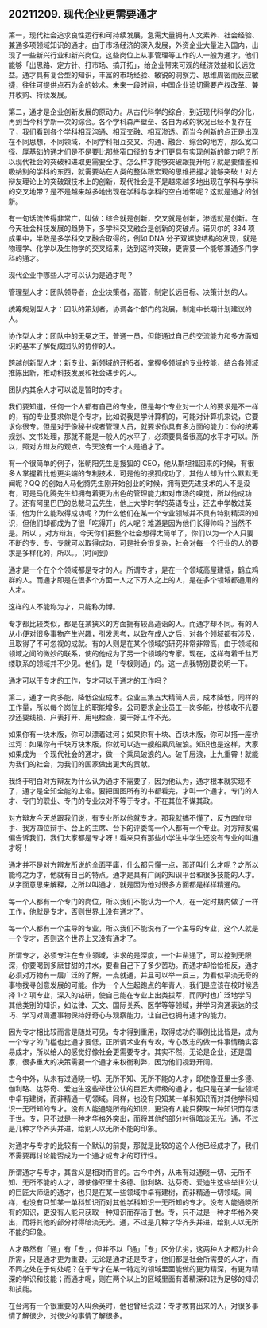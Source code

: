 ## 20211209. 现代企业更需要通才

第一，现代社会追求良性运行和可持续发展，急需大量拥有人文素养、社会经验、兼通多项领域知识的通才。由于市场经济的深入发展，外资企业大量进入国内，出现了一些新兴行业和新兴岗位，这些岗位上从事管理等工作的人一般为通才，他们能够「出思路、定方针、打市场、搞开拓」，给企业带来可观的经济效益和长远效益。通才具有复合型的知识，丰富的市场经验、敏锐的洞察力、思维周密而反应敏捷，往往可提供点石为金的妙术。未来一段时间，中国企业迫切需要产权改革、兼并收购、持续发展。

第二，通才是企业创新发展的原动力。从古代科学的综合，到近现代科学的分化，再到当今科学新一次的综合。各个学科森严壁垒、各自为政的状况已经不复存在了，我们看到各个学科相互沟通、相互交融、相互渗透。而当今创新的点正是出现在不同思想，不同领域，不同学科相互交叉、沟通、融合、综合的地方，那么宽口径、厚基础的通才们是不是要比那些窄口径的专才们更具有实现创新的能力呢？所以现代社会的突破和进取更需要全才。怎么样才能够突破跟提升呢？就是要借鉴和吸纳别的学科的东西，就需要站在人类的整体跟宏观的思维把握才能够突破！对方辩友理论上的突破跟技术上的创新，现代社会是不是越来越多地出现在学科与学科的交叉地带？是不是越来越多地出现在学科与学科的空白地带呢？这就是通才的创新。

有一句话流传得非常广，叫做：综合就是创新，交叉就是创新，渗透就是创新。在今天社会科技发展的趋势下，多学科交叉融合是创新的突破点。诺贝尔的 334 项成果中，半数是多学科交叉融合取得的，例如 DNA 分子双螺旋结构的发现，就是物理学、化学以及生物学的交叉结果，达到这种突破，更需要一个能够兼通多门学科的通才。

现代企业中哪些人才可以认为是通才呢？

管理型人才：团队领导者，企业决策者，高管，制定长远目标、决策计划的人。

统筹规划型人才：团队的策划者，协调各个部门的发展，制定中长期计划建议的人。

协作型人才：团队中的无冕之王，普通一员，但能通过自己的交流能力和多方面知识的基本了解促成团队的协作的人。

跨越创新型人才：新专业、新领域的开拓者，掌握多领域的专业技能，结合各领域推陈出新，推动科技发展和社会进步的人。

团队内其余人才可以说是暂时的专才。

我们要知道，任何一个人都有自己的专业，但是每个专业对一个人的要求是不一样的，有的专业要求你是个专才，比如说我是学计算机的，可能对计算机来说，它要求你很专。但是对于像秘书或者管理人员，就要求你具有多方面的能力：你的统筹规划、文书处理，那就不能是一般人的水平了，必须要具备很高的水平才可以。所以，照对方辩友的观点，今天没有一个人是通才了。

有一个很简单的例子，张朝阳先生是搜狐的 CEO，他从斯坦福回来的时候，有很多人掌握着比他更尖端的专利技术，可是他的搜狐成功了，其他人却为什么默默无闻呢？QQ 的创始人马化腾先生刚开始创业的时候，拥有更先进技术的人不是没有，可是马化腾先生却拥有着更为出色的管理能力和对市场的嗅觉，所以他成功了。还有阿里巴巴的总裁马云先生，他上大学时学的英语专业，还去中学教过英语，他为什么能取得成功呢？为什么他们在某一个专业领域并不具有特别精深的知识，但他们却都成为了很「吃得开」的人呢？难道是因为他们长得帅吗？当然不是。所以 ，对方辩友，今天你们把整个社会想得太简单了，你们以为一个人只要不断的专、专、专就可以取得成功，可是社会很复杂，社会对每一个行业的人的要求是多样化的，所以。。（时间到）

通才是一个在个个领域都是专才的人。所谓专才，是在一个领域高屋建瓴，鹤立鸡群的人。而通才即是在很多个方面一人之下万人之上的人，是在多个领域都通用的人才。

这样的人不能称为才，只能称为博。

专才都比较类似，都是在某狭义的方面拥有较高造诣的人。而通才却不同。有的人从小便对很多事物产生兴趣，引发思考，以致在成人之后，对各个领域都有涉及，且取得了不可忽视的成就。有的人则是在某个领域的研究非常非常高，由于领域和领域之间的微妙的联系，使的他成为了另一个领域的专家。现在，这样有着千丝万缕联系的领域并不少见。他们，是「专极则通」的。这一点我特别要说明一下。

通才可以干专才的工作，专才可以干通才的工作吗？

第二，通才一岗多能，降低企业成本。企业三集五大精简人员，成本降低，同样的工作量，所以每个岗位上的职能增多。公司要求企业员工一岗多能，抄核收不光要抄还要线损、户表打开、用电检查，要干好工作不光。

如果你有一块木版，你可以漂着过河；如果你有十块、百块木版，你可以搭一座桥过河：如果你有千块万块木版，你就可以造一艘船乘风破浪。知识也是这样，大家如果成为一个现代社会的通才，做一个乘风破浪的人。破千层浪，上九重霄！就能为我们的社会，为我们的国家做出更大的贡献。

我终于明白对方辩友为什么认为通才不需要了，因为他认为，通才根本就实现不了，通才是全知全能的上帝。要把国图所有的书都看完，才叫一个通才。专门的人才、专门的职业、专门的专业决对不等于专才。不在其位不谋其政。

对方辩友今天总跟我们说，有专业所以他就专才。那我就搞不懂了，反方四位辩手、我方四位辩手、台上的主席、台下的评委每一个人都有一个专业。对方辩友偏偏告诉我们，我们大家都是专才呀！看来只有那些小学生中学生还没有专业的叫通才呀！

通才并不是对方辨友所说的全面平庸，什么都只懂一点，那还叫什么才呢？之所以能称之为才，他就有自己的特点。通才是具有广阔的知识平台和很多技能的人才。从字面意思来解释，之所以叫通才，就是因为他对很多方面都是样样精通的。

每一个人都有一个专门的岗位，所以我们不能认为一个人，在一定时期内做了一样工作，他就是专才，否则世界上没有通才了。

每一个人都有一个主导的专业，所以我们不能说有了一个主导的专业，这个人就是一个专才，否则这个世界上又没有通才了。

所谓专才，必须专注在专业领域，讲求的是深度，一个井凿通了，可以挖到无限深，你要喝到多麽甘甜的井水，要看自己下了多少苦功。而通才却恰恰相反，通才必须对万物有一层广泛的了解，一点就通，并且可以举一反三，为看似平淡无奇的事物找寻创意发展的可能。作为一个人生起跑点的年青人，我们是应该在校时候选择 1-2 项专业，深入的钻研，使自己能在专业上出类拔萃，而同时也广泛地学习其他类别的知识，如法律、天文、国际关系、医学等等领域，并学习沟通表达的技巧、学习对周遭事物保持好奇心与观察能力，让自己也拥有通才的能力。

因为专才相比较而言是随处可见，专才得到重用，取得成功的事例比比皆是，成为一个专才的门槛也比通才要低，正所谓术业有专攻，专心致志的做一件事情确实容易成才，所以给人的感觉好像社会更需要专才。其实不然，无论是企业，还是国家，很多重大的决策需要一个通才来权衡利弊，因为他们视野开阔。

古今中外，从未有过通晓一切、无所不知、无所不能的人才，即使像亚里士多德、伽利略、达芬奇、爱迪生这些举世公认的巨匠大师级的通才，也只是在某一些领域中卓有建树，而非精通一切领域。同样，也没有只知某一单科知识而对其他学科知识一无所知的专才。没有人能通晓所有的知识，更没有人能只获取一种知识而存活于世。专，只不过是一种才华格外突出，而将其他的部分衬得暗淡无光。通，不过是几种才华齐头并进，给别人以无所不能的印象。

对通才与专才的比较有一个默认的前提，那就是比较的这个人他已经成才了，我们不需要再讨论能否成为一个通才或专才的可行性。

所谓通才与专才，其含义是相对而言的。古今中外，从未有过通晓一切、无所不知、无所不能的人才，即使像亚里士多德、伽利略、达芬奇、爱迪生这些举世公认的巨匠大师级的通才，也只是在某一些领域中卓有建树，而非精通一切领域。同样，也没有只知某一单科知识而对其他学科知识一无所知的专才。没有人能通晓所有的知识，更没有人能只获取一种知识而存活于世。专，只不过是一种才华格外突出，而将其他的部分衬得暗淡无光。通，不过是几种才华齐头并进，给别人以无所不能的印象。

人才虽然有「通」有「专」，但并不以「通」「专」区分优劣，这两种人才都为社会所需，只是通才更为重要。无论是通才还是专才，他们都是社会所需要的人才，而不同之处在于何处呢？在于专才在某一特定的领域里面能做的更为精深，有更为精深的学识和技能；而通才呢，则在两个以上的区域里面有着精深和较为足够的知识和技能。

在台湾有一个很重要的人叫余英时，他也曾经说过：专才教育出来的人，对很多事情了解很少，对很少的事情了解很多。